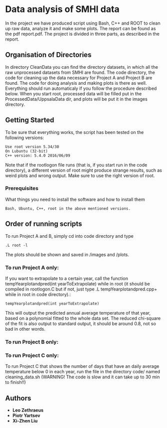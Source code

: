 # Data analysis of SMHI data

In the project we have produced script using Bash, C++ and ROOT to clean up raw data, analyze it and make some plots.
The report can be found as the pdf report.pdf.
The project is divided in three parts, as described in the report.

## Organisation of Directories
In directory CleanData you can find the directory datasets, in which all the raw unprocessed datasets from SMHI are found.
The code directory, the code for cleaning up the data necessary for Project A and Project B are found. The code for doing analysis and making plots is there as well. Everything should run automaticaly if you follow the procedure described below. When you start root, processed data will be filled put in the ProcessedData/UppsalaData dir, and plots will be put it in the images directory.

## Getting Started
To be sure that everything works, the script has been tested on the following versions:
```
Use root version 5.34/30
On Lubuntu (32-bit)
C++ version: 5.4.0 2016/06/09
```
Note that if the rootlogon file runs (that is, if you start run in the code directory), a different version of root might produce strange results, such as weird plots and wrong output. Make sure to use the right version of root.
### Prerequisites

What things you need to install the software and how to install them

```
Bash, Ubuntu, C++, root in the above mentioned versions.
```

## Order of running scripts

To run Project A and B, simply cd into code directory and type
```
.L root -l
```

The plots should be shown and saved in /images and /plots.
### To run Project A only:
If you want to extrapolate to a certain year, call the function tempYearplotandpred(int yearToExtrapolate) while in root 
(it should be compiled in rootlogon.C but if not, just type .L tempYearplotandpred.cpp+ while in root in code directory).:

```
tempYearplotandpred(int yearToExtrapolate)
```
This will output the predicted annual average temperature of that year, based on a polynomial fitted to the whole data set. 
The reduced chi-square of the fit is also output to standard output, it should be around 0.8, not so bad in other words.

### To run Project B only:

### To run Project C only:
To run Project C that shows the number of days that have an daily average temperature below 0 in each year,
 run the file in the directory code/ named cleaning_data.sh (WARNING! The code is slow and it can take up to 30 min to finish!!)

## Authors

* **Leo Zethraeus**
* **Piotr Yartsev**
* **Xi-Zhen Liu**

